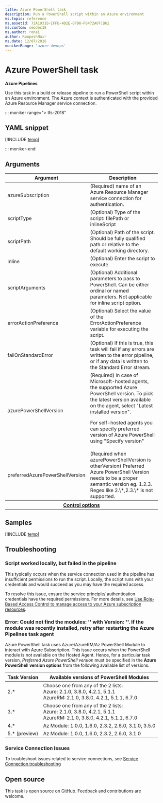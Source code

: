 ```yaml
---
title: Azure PowerShell task
description: Run a PowerShell script within an Azure environment
ms.topic: reference
ms.assetid: 72A1931B-EFFB-4D2E-8FD8-F8472A07CB62
ms.custom: seodec18
ms.author: ronai
author: RoopeshNair
ms.date: 12/07/2018
monikerRange: 'azure-devops'
---
```


# Azure PowerShell task

**Azure Pipelines**

Use this task in a build or release pipeline to run a PowerShell script within an Azure environment. The Azure context is authenticated with the provided Azure Resource Manager service connection.

::: moniker range="> tfs-2018"

## YAML snippet

[!INCLUDE [temp](../includes/yaml/AzurePowerShellV4.md)]

::: moniker-end

## Arguments

<table><thead><tr><th>Argument</th><th>Description</th></tr></thead>
<tr><td>azureSubscription</td><td>(Required) name of an Azure Resource Manager service connection for authentication.</td></tr>
<tr><td>scriptType</td><td>(Optional) Type of the script: filePath or inlineScript</td></tr>
<tr><td>scriptPath</td><td>(Optional) Path of the script. Should be fully qualified path or relative to the default working directory.</td></tr>
<tr><td>inline</td><td>(Optional) Enter the script to execute.</td></tr>
<tr><td>scriptArguments</td><td>(Optional) Additional parameters to pass to PowerShell.  Can be either ordinal or named parameters. Not applicable for inline script option.</td></tr>
<tr><td>errorActionPreference</td><td>(Optional) Select the value of the ErrorActionPreference variable for executing the script.</td></tr>
<tr><td>failOnStandardError</td><td>(Optional) If this is true, this task will fail if any errors are written to the error pipeline, or if any data is written to the Standard Error stream.</td></tr>
<tr><td>azurePowerShellVersion</td><td>(Required) In case of Microsoft-hosted agents, the supported Azure PowerShell version.
To pick the latest version available on the agent, select "Latest installed version".

For self-hosted agents you can specify preferred version of Azure PowerShell using "Specify version"</td></tr>
<tr><td>preferredAzurePowerShellVersion</td><td>(Required when azurePowerShellVersion is otherVersion) Preferred Azure PowerShell Version needs to be a proper semantic version eg. 1.2.3. Regex like 2.\*,2.3.\* is not supported.</td></tr>

<tr>
<th style="text-align: center" colspan="2"><a href="~/pipelines/process/tasks.md#controloptions" data-raw-source="[Control options](../../process/tasks.md#controloptions)">Control options</a></th>
</tr>

</table>

## Samples

[!INCLUDE [temp](../includes/yaml/AzurePowerShellV4Sample.md)]

## Troubleshooting
### Script worked locally, but failed in the pipeline

This typically occurs when the service connection used in the pipeline has insufficient permissions to run the script. Locally, the script runs with your credentials and would succeed as you may have the required access.

To resolve this issue, ensure the service principle/ authentication credentials have the required permissions. For more details, see 
   [Use Role-Based Access Control to manage access to your Azure subscription resources](/azure/role-based-access-control/role-assignments-portal).

### Error: Could not find the modules: '<module name>' with Version: '<version>'. If the module was recently installed, retry after restarting the Azure Pipelines task agent

Azure PowerShell task uses Azure/AzureRM/Az PowerShell Module to interact with Azure Subscription. This issue occurs when the PowerShell module is not available on the Hosted Agent. Hence, for a particular task version, *Preferred Azure PowerShell version* must be specified in the **Azure PowerShell version options** from the following available list of versions. 

<table><thead><tr><th>Task Version</th><th>Available versions of PowerShell Modules</th></tr></thead>
<tr><td>2.* </td><td>Choose one from any of the 2 lists:<br>Azure: 2.1.0, 3.8.0, 4.2.1, 5.1.1<br>AzureRM: 2.1.0, 3.8.0, 4.2.1, 5.1.1, 6.7.0</td></tr>
<tr><td>3.* </td><td>Choose one from any of the 2 lists:<br>Azure: 2.1.0, 3.8.0, 4.2.1, 5.1.1<br>AzureRM: 2.1.0, 3.8.0, 4.2.1, 5.1.1, 6.7.0</td></tr>
<tr><td>4.*</td><td>Az Module: 1.0.0, 1.6.0, 2.3.2, 2.6.0, 3.1.0, 3.5.0</td></tr>
<tr><td>5.* (preview)</td><td>Az Module: 1.0.0, 1.6.0, 2.3.2, 2.6.0, 3.1.0</td></tr>
</table>

### Service Connection Issues
To troubleshoot issues related to service connections, see [Service Connection troubleshooting](/azure/devops/pipelines/release/azure-rm-endpoint?view=azure-devops)

## Open source

This task is open source [on GitHub](https://github.com/Microsoft/azure-pipelines-tasks). Feedback and contributions are welcome.
